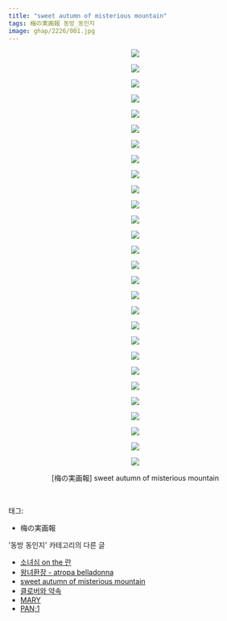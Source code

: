 ```yaml
---
title: "sweet autumn of misterious mountain"
tags: 梅の実画報 동방_동인지
image: ghap/2226/001.jpg
---
```

<div class="article">
<p style="text-align: center; clear: none; float: none;"><img src="{{ site.nasurl }}/ghap/2226/001.jpg"/></p>
<p style="text-align: center; clear: none; float: none;"><img src="{{ site.nasurl }}/ghap/2226/002.jpg"/></p>
<p style="text-align: center; clear: none; float: none;"><img src="{{ site.nasurl }}/ghap/2226/003.jpg"/></p>
<p style="text-align: center; clear: none; float: none;"><img src="{{ site.nasurl }}/ghap/2226/004.jpg"/></p>
<p style="text-align: center; clear: none; float: none;"><img src="{{ site.nasurl }}/ghap/2226/005.jpg"/></p>
<p style="text-align: center; clear: none; float: none;"><img src="{{ site.nasurl }}/ghap/2226/006.jpg"/></p>
<p style="text-align: center; clear: none; float: none;"><img src="{{ site.nasurl }}/ghap/2226/007.jpg"/></p>
<p style="text-align: center; clear: none; float: none;"><img src="{{ site.nasurl }}/ghap/2226/008.jpg"/></p>
<p style="text-align: center; clear: none; float: none;"><img src="{{ site.nasurl }}/ghap/2226/009.jpg"/></p>
<p style="text-align: center; clear: none; float: none;"><img src="{{ site.nasurl }}/ghap/2226/010.jpg"/></p>
<p style="text-align: center; clear: none; float: none;"><img src="{{ site.nasurl }}/ghap/2226/011.jpg"/></p>
<p style="text-align: center; clear: none; float: none;"><img src="{{ site.nasurl }}/ghap/2226/012.jpg"/></p>
<p style="text-align: center; clear: none; float: none;"><img src="{{ site.nasurl }}/ghap/2226/013.jpg"/></p>
<p style="text-align: center; clear: none; float: none;"><img src="{{ site.nasurl }}/ghap/2226/014.jpg"/></p>
<p style="text-align: center; clear: none; float: none;"><img src="{{ site.nasurl }}/ghap/2226/015.jpg"/></p>
<p style="text-align: center; clear: none; float: none;"><img src="{{ site.nasurl }}/ghap/2226/016.jpg"/></p>
<p style="text-align: center; clear: none; float: none;"><img src="{{ site.nasurl }}/ghap/2226/017.jpg"/></p>
<p style="text-align: center; clear: none; float: none;"><img src="{{ site.nasurl }}/ghap/2226/018.jpg"/></p>
<p style="text-align: center; clear: none; float: none;"><img src="{{ site.nasurl }}/ghap/2226/019.jpg"/></p>
<p style="text-align: center; clear: none; float: none;"><img src="{{ site.nasurl }}/ghap/2226/020.jpg"/></p>
<p style="text-align: center; clear: none; float: none;"><img src="{{ site.nasurl }}/ghap/2226/021.jpg"/></p>
<p style="text-align: center; clear: none; float: none;"><img src="{{ site.nasurl }}/ghap/2226/022.jpg"/></p>
<p style="text-align: center; clear: none; float: none;"><img src="{{ site.nasurl }}/ghap/2226/023.jpg"/></p>
<p style="text-align: center; clear: none; float: none;"><img src="{{ site.nasurl }}/ghap/2226/024.jpg"/></p>
<p style="text-align: center; clear: none; float: none;"><img src="{{ site.nasurl }}/ghap/2226/025.jpg"/></p>
<p style="text-align: center; clear: none; float: none;"><img src="{{ site.nasurl }}/ghap/2226/026.jpg"/></p>
<p style="text-align: center; clear: none; float: none;"><img src="{{ site.nasurl }}/ghap/2226/027.jpg"/></p>
<p style="text-align: center; clear: none; float: none;"><img src="{{ site.nasurl }}/ghap/2226/028.jpg"/></p>
<p style="text-align: center; clear: none; float: none;">[梅の実画報] sweet autumn of misterious mountain</p>
<p><br/></p>
</div><div class="tagTrail">
<p>태그: </p>
<ul>
<li>梅の実画報</li>
</ul>
</div><div class="another">
<p>'동방 동인지' 카테고리의 다른 글</p>
<ul>
<li><a href="/2016-09-19-ghap_2229">소녀심 on the 란</a></li>
<li><a href="/2016-09-19-ghap_2228">왕녀환장 - atropa belladonna</a></li>
<li><a href="/2016-09-19-ghap_2226">sweet autumn of misterious mountain</a></li>
<li><a href="/2016-09-19-ghap_2225">클로버와 약속</a></li>
<li><a href="/2016-09-19-ghap_2224">MARY</a></li>
<li><a href="/2016-09-18-ghap_2222">PAN;1</a></li>
</ul>
</div><div class="cb_module cb_fluid">
<div class="cb_wrt cb_profile">
</div><!-- commentList close -->
</div>